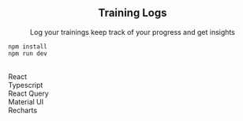 <div align="center"><h2>Training Logs</h2>
<p>Log your trainings keep track of your progress and get insights</p>
</div>


`npm install`<br/>
`npm run dev`<br/><br/>


React<br/>
Typescript<br/>
React Query<br/>
Material UI<br/>
Recharts<br/>

